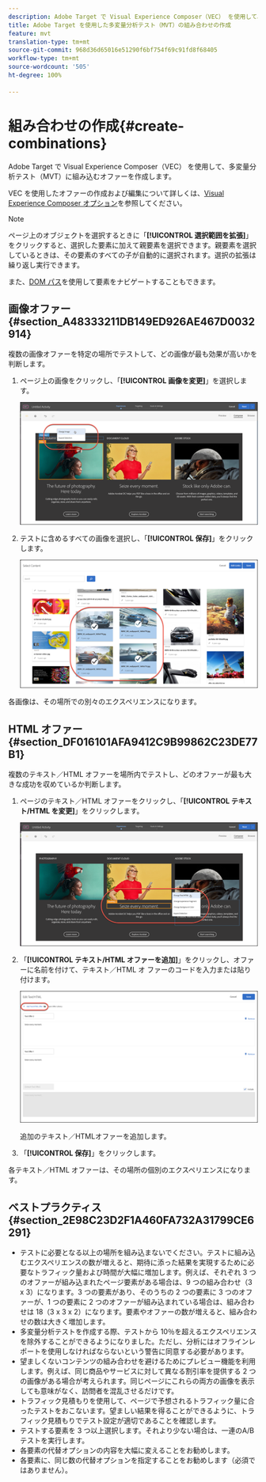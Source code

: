 ```yaml
---
description: Adobe Target で Visual Experience Composer（VEC） を使用して、多変量分析テスト（MVT）に組み込むオファーを作成します。
title: Adobe Target を使用した多変量分析テスト（MVT）の組み合わせの作成
feature: mvt
translation-type: tm+mt
source-git-commit: 968d36d65016e51290f6bf754f69c91fd8f68405
workflow-type: tm+mt
source-wordcount: '505'
ht-degree: 100%

---
```



# 組み合わせの作成{#create-combinations}

Adobe Target で Visual Experience Composer（VEC） を使用して、多変量分析テスト（MVT）に組み込むオファーを作成します。

VEC を使用したオファーの作成および編集について詳しくは、[Visual Experience Composer オプション](/help/c-experiences/c-visual-experience-composer/viztarget-options.md)を参照してください。

>[!NOTE]
>
>ページ上のオブジェクトを選択するときに「**[!UICONTROL 選択範囲を拡張]**」をクリックすると、選択した要素に加えて親要素を選択できます。親要素を選択しているときは、その要素のすべての子が自動的に選択されます。選択の拡張は繰り返し実行できます。
>
>また、[DOM パス](/help/c-experiences/c-visual-experience-composer/viztarget-options.md#dom-path)を使用して要素をナビゲートすることもできます。

## 画像オファー {#section_A48333211DB149ED926AE467D0032914}

複数の画像オファーを特定の場所でテストして、どの画像が最も効果が高いかを判断します。

1. ページ上の画像をクリックし、「**[!UICONTROL 画像を変更]**」を選択します。

   ![「画像を変更」オプション](/help/c-activities/c-multivariate-testing/t-create-multivariate-test/assets/changeimage.png)

1. テストに含めるすべての画像を選択し、「**[!UICONTROL 保存]**」をクリックします。

   ![画像を追加するのに使用されるコンテンツを選択ダイアログボックス](/help/c-activities/c-multivariate-testing/t-create-multivariate-test/assets/addimage.png)

各画像は、その場所での別々のエクスペリエンスになります。

## HTML オファー  {#section_DF016101AFA9412C9B99862C23DE77B1}

複数のテキスト／HTML オファーを場所内でテストし、どのオファーが最も大きな成功を収めているか判断します。

1. ページのテキスト／HTML オファーをクリックし、「**[!UICONTROL テキスト/HTML を変更]**」をクリックします。

   ![テキスト／HTML を変更](/help/c-activities/c-multivariate-testing/t-create-multivariate-test/assets/changehtml.png)

1. 「**[!UICONTROL テキスト/HTML オファーを追加]**」をクリックし、オファーに名前を付けて、テキスト／HTML オ ファーのコードを入力または貼り付けます。

   ![オファーを編集](/help/c-activities/c-multivariate-testing/t-create-multivariate-test/assets/editoffers.png)

   追加のテキスト／HTMLオファーを追加します。

1. 「**[!UICONTROL 保存]**」をクリックします。

各テキスト／HTML オファーは、その場所の個別のエクスペリエンスになります。

## ベストプラクティス {#section_2E98C23D2F1A460FA732A31799CE6291}

* テストに必要となる以上の場所を組み込まないでください。テストに組み込むエクスペリエンスの数が増えると、期待に添った結果を実現するために必要なトラフィック量および時間が大幅に増加します。例えば、それぞれ 3 つのオファーが組み込まれたページ要素がある場合は、9 つの組み合わせ（3 x 3）になります。3 つの要素があり、そのうちの 2 つの要素に 3 つのオファーが、1 つの要素に 2 つのオファーが組み込まれている場合は、組み合わせは 18（3 x 3 x 2）になります。要素やオファーの数が増えると、組み合わせの数は大きく増加します。
* 多変量分析テストを作成する際、テストから 10％を超えるエクスペリエンスを除外することができるようになりました。ただし、分析にはオフラインレポートを使用しなければならないという警告に同意する必要があります。
* 望ましくないコンテンツの組み合わせを避けるためにプレビュー機能を利用します。例えば、同じ商品やサービスに対して異なる割引率を提供する 2 つの画像がある場合が考えられます。同じページにこれらの両方の画像を表示しても意味がなく、訪問者を混乱させるだけです。
* トラフィック見積もりを使用して、ページで予想されるトラフィック量に合ったテストをおこないます。望ましい結果を得ることができるように、トラフィック見積もりでテスト設定が適切であることを確認します。
* テストする要素を 3 つ以上選択します。それより少ない場合は、一連のA/B テストを実行します。
* 各要素の代替オプションの内容を大幅に変えることをお勧めします。
* 各要素に、同じ数の代替オプションを指定することをお勧めします（必須ではありません）。

